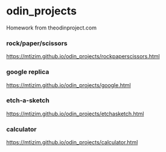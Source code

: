# odin_projects
Homework from theodinproject.com
### rock/paper/scissors
https://mtizim.github.io/odin_projects/rockpaperscissors.html
### google replica
https://mtizim.github.io/odin_projects/google.html
### etch-a-sketch
https://mtizim.github.io/odin_projects/etchasketch.html
### calculator
https://mtizim.github.io/odin_projects/calculator.html
